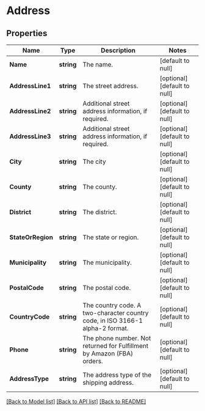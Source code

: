 # Address

## Properties
Name | Type | Description | Notes
------------ | ------------- | ------------- | -------------
**Name** | **string** | The name. | [default to null]
**AddressLine1** | **string** | The street address. | [optional] [default to null]
**AddressLine2** | **string** | Additional street address information, if required. | [optional] [default to null]
**AddressLine3** | **string** | Additional street address information, if required. | [optional] [default to null]
**City** | **string** | The city  | [optional] [default to null]
**County** | **string** | The county. | [optional] [default to null]
**District** | **string** | The district. | [optional] [default to null]
**StateOrRegion** | **string** | The state or region. | [optional] [default to null]
**Municipality** | **string** | The municipality. | [optional] [default to null]
**PostalCode** | **string** | The postal code. | [optional] [default to null]
**CountryCode** | **string** | The country code. A two-character country code, in ISO 3166-1 alpha-2 format. | [optional] [default to null]
**Phone** | **string** | The phone number. Not returned for Fulfillment by Amazon (FBA) orders. | [optional] [default to null]
**AddressType** | **string** | The address type of the shipping address. | [optional] [default to null]

[[Back to Model list]](../README.md#documentation-for-models) [[Back to API list]](../README.md#documentation-for-api-endpoints) [[Back to README]](../README.md)

